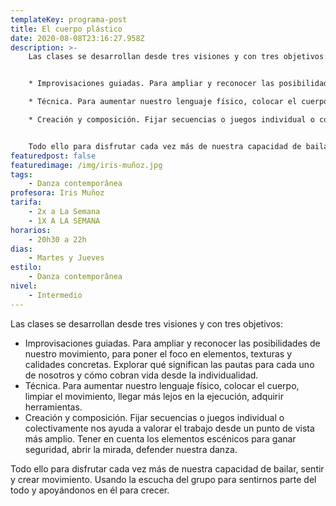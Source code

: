```yaml
---
templateKey: programa-post
title: El cuerpo plástico
date: 2020-08-08T23:16:27.958Z
description: >-
    Las clases se desarrollan desde tres visiones y con tres objetivos:


    * Improvisaciones guiadas. Para ampliar y reconocer las posibilidades de nuestro movimiento, para poner el foco en elementos, texturas y calidades concretas. Explorar qué significan las pautas para cada uno de nosotros y cómo cobran vida desde la individualidad.

    * Técnica. Para aumentar nuestro lenguaje físico, colocar el cuerpo, limpiar el movimiento, llegar más lejos en la ejecución, adquirir herramientas.

    * Creación y composición. Fijar secuencias o juegos individual o colectivamente nos ayuda a valorar el trabajo desde un punto de vista más amplio. Tener en cuenta los elementos escénicos para ganar seguridad, abrir la mirada, defender nuestra danza.


    Todo ello para disfrutar cada vez más de nuestra capacidad de bailar, sentir y crear movimiento. Usando la escucha del grupo para sentirnos parte del todo y apoyándonos en él para crecer.
featuredpost: false
featuredimage: /img/iris-muñoz.jpg
tags:
    - Danza contemporânea
profesora: Iris Muñoz
tarifa:
    - 2x a La Semana
    - 1X A LA SEMANA
horarios:
    - 20h30 a 22h
dias:
    - Martes y Jueves
estilo:
    - Danza contemporânea
nivel:
    - Intermedio
---
```


Las clases se desarrollan desde tres visiones y con tres objetivos:

-   Improvisaciones guiadas. Para ampliar y reconocer las posibilidades de nuestro movimiento, para poner el foco en elementos, texturas y calidades concretas. Explorar qué significan las pautas para cada uno de nosotros y cómo cobran vida desde la individualidad.
-   Técnica. Para aumentar nuestro lenguaje físico, colocar el cuerpo, limpiar el movimiento, llegar más lejos en la ejecución, adquirir herramientas.
-   Creación y composición. Fijar secuencias o juegos individual o colectivamente nos ayuda a valorar el trabajo desde un punto de vista más amplio. Tener en cuenta los elementos escénicos para ganar seguridad, abrir la mirada, defender nuestra danza.

Todo ello para disfrutar cada vez más de nuestra capacidad de bailar, sentir y crear movimiento. Usando la escucha del grupo para sentirnos parte del todo y apoyándonos en él para crecer.
